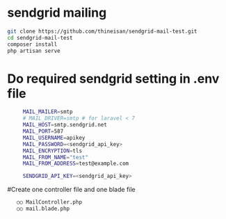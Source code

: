 # sendgrid mailing

```bash
git clone https://github.com/thineisan/sendgrid-mail-test.git
cd sendgrid-mail-test
composer install
php artisan serve
```

# Do required sendgrid setting in .env file
```bash
     MAIL_MAILER=smtp
     # MAIL_DRIVER=smtp # for laravel < 7
     MAIL_HOST=smtp.sendgrid.net
     MAIL_PORT=587
     MAIL_USERNAME=apikey
     MAIL_PASSWORD=<sendgrid_api_key>  
     MAIL_ENCRYPTION=tls
     MAIL_FROM_NAME="test"
     MAIL_FROM_ADDRESS=test@example.com

     SENDGRID_API_KEY=<sendgrid_api_key>
```


#Create one controller file and one blade file
```bash
   ○○ MailController.php  
   ○○ mail.blade.php
```
